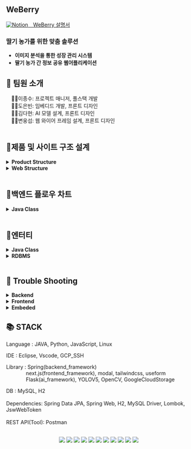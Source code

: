 ## WeBerry  
<a href="https://oxidized-sweater-1d3.notion.site/Weberry-4ca4eb31df96441da5b84eebc767af62">
<img src="https://noticon-static.tammolo.com/dgggcrkxq/image/upload/v1570106347/noticon/hx52ypkqqdzjdvd8iaid.svg" alt="Notion" width="30" height="30"/>&emsp;WeBerry 설명서
</a>
<h3>딸기 농가를 위한 맞춤 솔루션</h3>
<ul>
<li><strong>이미지 분석을 통한 성장 관리 시스템</strong></li>  
<li><strong>딸기 농가 간 정보 공유 웹어플리케이션</strong></li>
</ul>

## 🐘 팀원 소개  
&emsp;🧑‍💼이종수: 프로젝트 매니저, 풀스택 개발  
&emsp;🧑‍💼도은빈: 임베디드 개발, 프론트 디자인  
&emsp;🧑‍💼김다현: AI 모델 설계, 프론트 디자인  
&emsp;🧑‍💼변웅섭: 웹 와이어 프레임 설계, 프론트 디자인  
 <br>
 
## :rabbit2:제품 및 사이트 구조 설계
<details>
<summary><strong>Product Structure</strong></summary>
<img src="제품 구상도.png" alt="Product Structure"/>
</details>
<details>
<summary><strong>Web Structure</strong></summary>
<img src="화면 구상도.png" alt="Web Structure"/>
</details>
<br>

## 🦒백엔드 플로우 차트
<details>
<summary><strong>Java Class</strong></summary>
<img src="BACKEND_FLOW.png" alt="Backend Flow Chart"/>
</details>
<br>

## 👥엔터티
<details>
<summary><strong>Java Class</strong></summary>
<img src="ENTITY.png" alt="Entity"/>
</details>
<details>
<summary><strong>RDBMS</strong></summary>
<img src="RDBMS.png" alt="RDBMS"/>
</details>
<br>

## 🧨 Trouble Shooting
<details>
<summary><strong>Backend</strong></summary>
<ul>
 <li>
  <strong>multipart/form-data 바인딩 문제</strong>
  <ul>
   <li>각 언어별 request 방식이 조금씩 차이가 있어, 언어별 바인딩 방법에 맞게 해결.</li>
   <li>JavaScript의 경우, FormData 객체를 생성하고, 그 안에 key, value로 데이터를 연결. 여러개의 이미지를 하나의 이미지로 보낼시, list형식이 아니라 같은 key값에 append해야함. FormData 객체를 보낼 경우, header의 content-type을 multipart/form-data로 변경하지 않아도 자동으로 적용됨.</li>
   <li>python의 경우, requests 패키지를 사용, dictionary에 key, value를 담아 body에 담아서 송신. header의 content-type을 multipart/form-data로 변경해야함.</li>
  </ul>
 </li>
 <li>
  <strong>1:M 관계 중복 불가능 문제</strong>
  <ul>
   <li>Report와 Image의 1:M 관계에서 Report 클래스 안에 baseImageUrl, analyzedImageUrl 총 두번의 관계를 설정. sql상에는 둘다 연결된 것처럼 보이나, get할 경우, baseImageUrl에서 analyzedImageUrl이 얻어짐.</li>
   <li>1:M 관계를 하나의 클래스에서 다른 이름으로 2번 설정할 경우, 하나의 관계가 무효가 되는 현상이 있어, 관계를 imageUrls로 수정.</li>
  </ul>
 </li>
 <li>
  <strong>WebSocket 연결 간 데이터 송신 문제</strong>
  <ul>
   <li>ws 송수신 간 token을 통한 유저 유효성 검사를 위해 header에 token을 심어서 보내려고 했으나, ws 송신에서 header의 임의적인 수정이 불가능.</li>
   <li>ws 첫 송수신 과정에서 client의 첫 Message에 Token을 보내, 유효성 검사로 대체.</li>
  </ul>
 </li>
 <li>
  <strong>빌드 후, websocket 사용 문제</strong>
  <ul>
   <li>ws연결 실패 문제</li>
   <li>Backend Server CORS 주소 변경: lcoalhost >> 외부ip</li>
  </ul>
 </li>
</ul>
</details>
<details>
<summary><strong>Frontend</strong></summary>
<ul>
 <li>
  <strong>NextJS build 이후 image not found 문제</strong>
  <ul>
   <li>NextJS는 build 이후에 추가되는 public 폴더의 이미지를 불러오는게 불가능.</li>
   <li>이미지 저장을 NextJS의 public에 저장하는 방식에서 google cloud storage에 저장하고 불러오는 방식으로 전환.</li>
  </ul>
 </li>
 <li>
  <strong>댓글 작성 시간 문제</strong>
  <ul>
   <li>댓글 작성시, 현재 시간과 작성시간의 차이를 초로 계산해서 작성된 시간이 얼마전인지 확인하려 했으나 수천 시간 이전으로 발생.</li>
   <li>Ubuntu VM과 Mysql의 기본 설정시간이 UTF(+00:00)으로 설정되어 있어, timezone을 Asia/Seoul로 변경.</li>
  </ul>
 </li>
</ul>
</details>
<details>
<summary><strong>Embeded</strong></summary>
<ul>
 <li>
  <strong>Python 버전에 따른 PyTorch 임포트 에러 문제</strong>
  <ul>
   <li>Python3.9버전을 설치하여 작업하고 있었는데, PyTorch 패키지는 Python3.7 환경에서 동작하는 문제가 발생. Python3.7로 재설치하는 과정에서 라즈베리파이가 뻗어버려 먹통이 되는 이슈 발생.</li>
   <li>PyTorch를 사용하는 것 대신에 OpenCV에 모델을 태워 Flask Server에서 동작하는 방식으로 전환.</li>
  </ul>
 </li>
 <li>
  <strong>카메라 모듈 작동 시차 문제</strong>
  <ul>
   <li>RaspberryPi Camera 모듈 동작시 카메라를 켜고, 사진을 찍고, 카메라를 닫고, 데이터를 송신하는데 한 동작마다 3초의 딜레이가 발생.</li>
   <li>매 동작마다 카메라를 켜고 끄는 동작사이에 카메라로 찍고, RC카가 이동하는 코드를 삽입하여 딜레이 시간을 없앰.</li>
  </ul>
 </li>
</ul>
</details>
 
 
## 📚 STACK
Language : JAVA, Python, JavaScript, Linux
  
IDE : Eclipse, Vscode, GCP_SSH  
  
Library : Spring(backend_framework)  
&emsp;&emsp;&emsp;&nbsp;&nbsp;&nbsp;next.js(frontend_framework), modal, tailwindcss, useform  
&emsp;&emsp;&emsp;&nbsp;&nbsp;&nbsp;Flask(ai_framework), YOLOV5, OpenCV, GoogleCloudStorage  
  
DB : MySQL, H2
<br></br>
Dependencies: Spring Data JPA, Spring Web, H2, MySQL Driver, Lombok, JswWebToken
<br></br>
REST API(Tool): Postman
<br></br>
<div> 

<div align=center> 
  <img src="https://img.shields.io/badge/java-007396.svg?style=for-the-badge&logo=java&logoColor=white">
  <img src="https://img.shields.io/badge/visual%20Studio%20Code-007ACC?style=for-the-badge&logo=Visual%20Studio%20Code&logoColor=white">
  <img src="https://img.shields.io/badge/eclipse IDE-2C2255?style=for-the-badge&logo=Eclipse IDE&logoColor=white">
  <img src="https://img.shields.io/badge/spring-6DB33F?style=for-the-badge&logo=spring&logoColor=white">
  <img src="https://img.shields.io/badge/springBoot-6DB33F?style=for-the-badge&logo=spring&logoColor=white">
  <img src="https://img.shields.io/badge/mysql-4479A1?style=for-the-badge&logo=mysql&logoColor=white">
  <img src="https://img.shields.io/badge/h2%20DataBase-00000.svg?style=for-the-badge&logo=h2DataBase&logoColor=white">
  <img src="https://img.shields.io/badge/postman-FF6C37?style=for-the-badge&logo=Postman&logoColor=white">
  <img src="https://img.shields.io/badge/nextjs-000000?style=for-the-badge&logo=Next.js&logoColor=white">
  <img src="https://img.shields.io/badge/tailwindcss-000000?style=for-the-badge&logo=TailWindCss&logoColor=white">
  <img src="https://img.shields.io/badge/jswtoken-000000?style=for-the-badge&logo=JSONWebTokens&logoColor=white">
  
<br>



 
</br>
<br>
  
  
